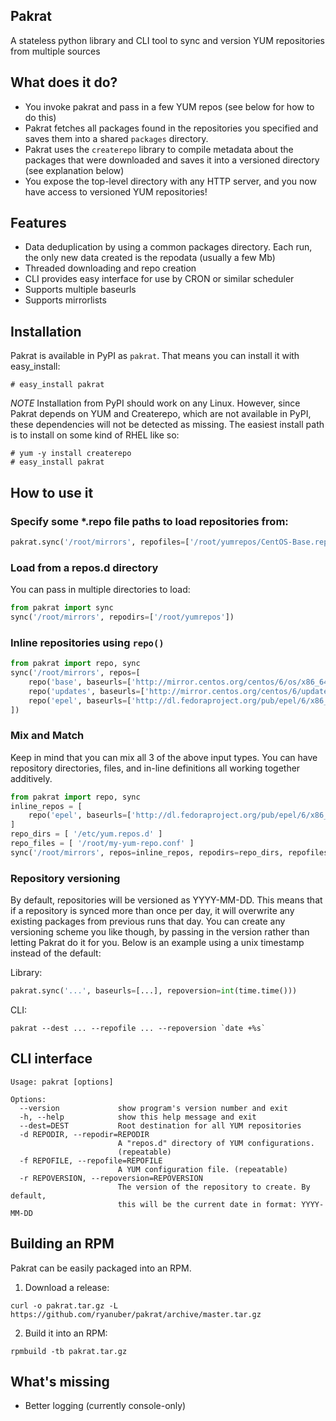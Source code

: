 Pakrat
-------

A stateless python library and CLI tool to sync and version YUM repositories
from multiple sources

What does it do?
----------------

* You invoke pakrat and pass in a few YUM repos (see below for how to do
  this)
* Pakrat fetches all packages found in the repositories you specified and saves
  them into a shared `packages` directory.
* Pakrat uses the `createrepo` library to compile metadata about the packages
  that were downloaded and saves it into a versioned directory (see explanation
  below)
* You expose the top-level directory with any HTTP server, and you now have
  access to versioned YUM repositories!

Features
-------

* Data deduplication by using a common packages directory. Each run, the only
  new data created is the repodata (usually a few Mb)
* Threaded downloading and repo creation
* CLI provides easy interface for use by CRON or similar scheduler
* Supports multiple baseurls
* Supports mirrorlists

Installation
------------

Pakrat is available in PyPI as `pakrat`. That means you can install it with
easy_install:

```
# easy_install pakrat
```

*NOTE*
Installation from PyPI should work on any Linux. However, since Pakrat depends
on YUM and Createrepo, which are not available in PyPI, these dependencies will
not be detected as missing. The easiest install path is to install on some kind
of RHEL like so:

```
# yum -y install createrepo
# easy_install pakrat
```

How to use it
-------------

### Specify some *.repo file paths to load repositories from:
```python
pakrat.sync('/root/mirrors', repofiles=['/root/yumrepos/CentOS-Base.repo'])
```

### Load from a repos.d directory
You can pass in multiple directories to load:

```python
from pakrat import sync
sync('/root/mirrors', repodirs=['/root/yumrepos'])
```

### Inline repositories using `repo()`
```python
from pakrat import repo, sync
sync('/root/mirrors', repos=[
    repo('base', baseurls=['http://mirror.centos.org/centos/6/os/x86_64']),
    repo('updates', baseurls=['http://mirror.centos.org/centos/6/updates/x86_64']),
    repo('epel', baseurls=['http://dl.fedoraproject.org/pub/epel/6/x86_64'])
])
```

### Mix and Match
Keep in mind that you can mix all 3 of the above input types. You can have
repository directories, files, and in-line definitions all working together
additively.

```python
from pakrat import repo, sync
inline_repos = [
    repo('epel', baseurls=['http://dl.fedoraproject.org/pub/epel/6/x86_64'])
]
repo_dirs = [ '/etc/yum.repos.d' ]
repo_files = [ '/root/my-yum-repo.conf' ]
sync('/root/mirrors', repos=inline_repos, repodirs=repo_dirs, repofiles=repo_files)
```

### Repository versioning
By default, repositories will be versioned as YYYY-MM-DD. This means that if a
repository is synced more than once per day, it will overwrite any existing
packages from previous runs that day. You can create any versioning scheme you
like though, by passing in the version rather than letting Pakrat do it for you.
Below is an example using a unix timestamp instead of the default:

Library:
```python
pakrat.sync('...', baseurls=[...], repoversion=int(time.time()))
```

CLI:
```
pakrat --dest ... --repofile ... --repoversion `date +%s`
```

CLI interface
-------------

```
Usage: pakrat [options]

Options:
  --version             show program's version number and exit
  -h, --help            show this help message and exit
  --dest=DEST           Root destination for all YUM repositories
  -d REPODIR, --repodir=REPODIR
                        A "repos.d" directory of YUM configurations.
                        (repeatable)
  -f REPOFILE, --repofile=REPOFILE
                        A YUM configuration file. (repeatable)
  -r REPOVERSION, --repoversion=REPOVERSION
                        The version of the repository to create. By default,
                        this will be the current date in format: YYYY-MM-DD
```

Building an RPM
---------------

Pakrat can be easily packaged into an RPM.

1. Download a release:
```
curl -o pakrat.tar.gz -L https://github.com/ryanuber/pakrat/archive/master.tar.gz
```

2. Build it into an RPM:
```
rpmbuild -tb pakrat.tar.gz
```

What's missing
--------------

* Better logging (currently console-only)
